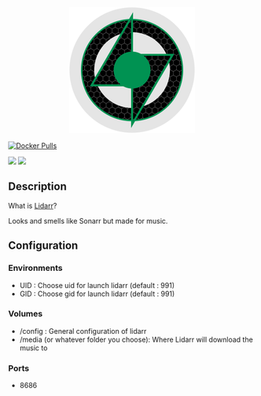 <p align="center">
  <img width="256" height="256" src="https://raw.githubusercontent.com/lidarr/Lidarr/develop/Logo/512.png">
</p>

[![Docker Pulls](https://img.shields.io/docker/pulls/starbix/lidarr.svg)]()

[![](https://images.microbadger.com/badges/version/starbix/lidarr.svg)](https://microbadger.com/images/starbix/lidarr)
[![](https://images.microbadger.com/badges/image/starbix/lidarr.svg)](https://microbadger.com/images/starbix/lidarr)

## Description
What is [Lidarr](http://lidarr.audio)?

Looks and smells like Sonarr but made for music.

## Configuration
### Environments
* UID : Choose uid for launch lidarr (default : 991)
* GID : Choose gid for launch lidarr (default : 991)

### Volumes
* /config : General configuration of lidarr
* /media (or whatever folder you choose): Where Lidarr will download the music to

### Ports
* 8686
